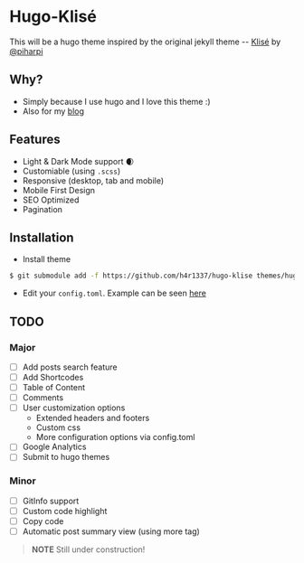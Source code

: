 # Hugo-Klisé

This will be a hugo theme inspired by the original jekyll theme -- [Klisé](https://github.com/piharpi/jekyll-klise) by [@piharpi](https://github.com/piharpi)

## Why?

- Simply because I use hugo and I love this theme :)
- Also for my [blog](https://h4r1337.github.io)

## Features

- Light & Dark Mode support :waxing_crescent_moon:
- Customiable (using `.scss`) 
- Responsive (desktop, tab and mobile)
- Mobile First Design
- SEO Optimized
- Pagination

## Installation

* Install theme

```bash
$ git submodule add -f https://github.com/h4r1337/hugo-klise themes/hugo-klise
```

* Edit your `config.toml`. Example can be seen [here](exampleSite/config.toml)

## TODO

### Major

- [ ] Add posts search feature
- [ ] Add Shortcodes
- [ ] Table of Content
- [ ] Comments
- [ ] User customization options
  - Extended headers and footers
  - Custom css
  - More configuration options via config.toml
- [ ] Google Analytics
- [ ] Submit to hugo themes

### Minor

- [ ] GitInfo support
- [ ] Custom code highlight
- [ ] Copy code
- [ ] Automatic post summary view (using more tag)

> **NOTE** 
> Still under construction!
